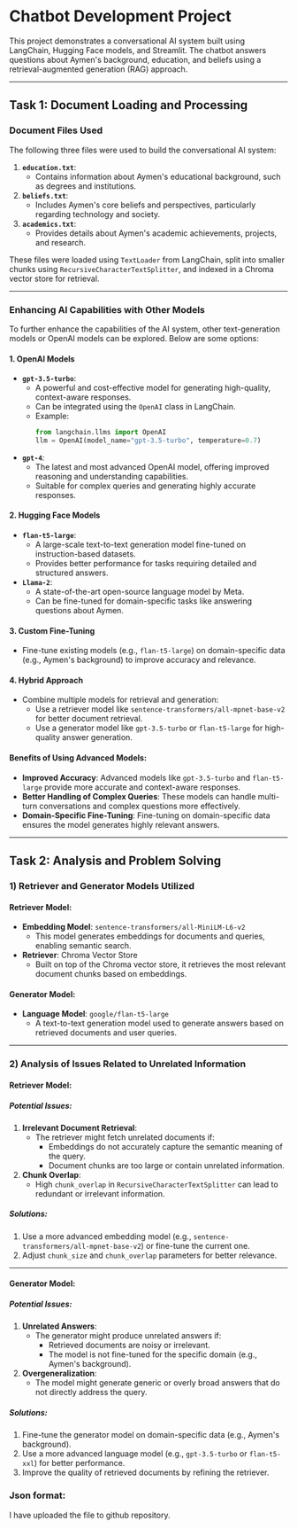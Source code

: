 # Chatbot Development Project

This project demonstrates a conversational AI system built using LangChain, Hugging Face models, and Streamlit. The chatbot answers questions about Aymen's background, education, and beliefs using a retrieval-augmented generation (RAG) approach.

---

## Task 1: Document Loading and Processing

### Document Files Used
The following three files were used to build the conversational AI system:
1. **`education.txt`**:
   - Contains information about Aymen's educational background, such as degrees and institutions.
2. **`beliefs.txt`**:
   - Includes Aymen's core beliefs and perspectives, particularly regarding technology and society.
3. **`academics.txt`**:
   - Provides details about Aymen's academic achievements, projects, and research.

These files were loaded using `TextLoader` from LangChain, split into smaller chunks using `RecursiveCharacterTextSplitter`, and indexed in a Chroma vector store for retrieval.

---

### Enhancing AI Capabilities with Other Models
To further enhance the capabilities of the AI system, other text-generation models or OpenAI models can be explored. Below are some options:

#### 1. **OpenAI Models**
   - **`gpt-3.5-turbo`**:
     - A powerful and cost-effective model for generating high-quality, context-aware responses.
     - Can be integrated using the `OpenAI` class in LangChain.
     - Example:
       ```python
       from langchain.llms import OpenAI
       llm = OpenAI(model_name="gpt-3.5-turbo", temperature=0.7)
       ```
   - **`gpt-4`**:
     - The latest and most advanced OpenAI model, offering improved reasoning and understanding capabilities.
     - Suitable for complex queries and generating highly accurate responses.

#### 2. **Hugging Face Models**
   - **`flan-t5-large`**:
     - A large-scale text-to-text generation model fine-tuned on instruction-based datasets.
     - Provides better performance for tasks requiring detailed and structured answers.
   - **`Llama-2`**:
     - A state-of-the-art open-source language model by Meta.
     - Can be fine-tuned for domain-specific tasks like answering questions about Aymen.

#### 3. **Custom Fine-Tuning**
   - Fine-tune existing models (e.g., `flan-t5-large`) on domain-specific data (e.g., Aymen's background) to improve accuracy and relevance.

#### 4. **Hybrid Approach**
   - Combine multiple models for retrieval and generation:
     - Use a retriever model like `sentence-transformers/all-mpnet-base-v2` for better document retrieval.
     - Use a generator model like `gpt-3.5-turbo` or `flan-t5-large` for high-quality answer generation.

#### Benefits of Using Advanced Models:
- **Improved Accuracy**: Advanced models like `gpt-3.5-turbo` and `flan-t5-large` provide more accurate and context-aware responses.
- **Better Handling of Complex Queries**: These models can handle multi-turn conversations and complex questions more effectively.
- **Domain-Specific Fine-Tuning**: Fine-tuning on domain-specific data ensures the model generates highly relevant answers.

---

## Task 2: Analysis and Problem Solving

### 1) Retriever and Generator Models Utilized

#### Retriever Model:
- **Embedding Model**: `sentence-transformers/all-MiniLM-L6-v2`
  - This model generates embeddings for documents and queries, enabling semantic search.
- **Retriever**: Chroma Vector Store
  - Built on top of the Chroma vector store, it retrieves the most relevant document chunks based on embeddings.

#### Generator Model:
- **Language Model**: `google/flan-t5-large`
  - A text-to-text generation model used to generate answers based on retrieved documents and user queries.

---

### 2) Analysis of Issues Related to Unrelated Information

#### Retriever Model:
##### Potential Issues:
1. **Irrelevant Document Retrieval**:
   - The retriever might fetch unrelated documents if:
     - Embeddings do not accurately capture the semantic meaning of the query.
     - Document chunks are too large or contain unrelated information.
2. **Chunk Overlap**:
   - High `chunk_overlap` in `RecursiveCharacterTextSplitter` can lead to redundant or irrelevant information.

##### Solutions:
1. Use a more advanced embedding model (e.g., `sentence-transformers/all-mpnet-base-v2`) or fine-tune the current one.
2. Adjust `chunk_size` and `chunk_overlap` parameters for better relevance.

---

#### Generator Model:
##### Potential Issues:
1. **Unrelated Answers**:
   - The generator might produce unrelated answers if:
     - Retrieved documents are noisy or irrelevant.
     - The model is not fine-tuned for the specific domain (e.g., Aymen's background).
2. **Overgeneralization**:
   - The model might generate generic or overly broad answers that do not directly address the query.

##### Solutions:
1. Fine-tune the generator model on domain-specific data (e.g., Aymen's background).
2. Use a more advanced language model (e.g., `gpt-3.5-turbo` or `flan-t5-xxl`) for better performance.
3. Improve the quality of retrieved documents by refining the retriever.


### Json format:
I have uploaded the file to github repository.
